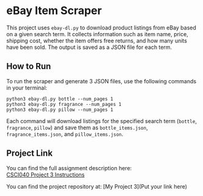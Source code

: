 # eBay Item Scraper

This project uses `ebay-dl.py` to download product listings from eBay based on a given search term. It collects information such as item name, price, shipping cost, whether the item offers free returns, and how many units have been sold. The output is saved as a JSON file for each term.

## How to Run

To run the scraper and generate 3 JSON files, use the following commands in your terminal:

```{python}
python3 ebay-dl.py bottle --num_pages 1
python3 ebay-dl.py fragrance --num_pages 1
python3 ebay-dl.py pillow --num_pages 1
```

Each command will download listings for the specified search term (`bottle`, `fragrance`, `pillow`) and save them as `bottle_items.json`, `fragrance_items.json`, and `pillow_items.json`.

## Project Link

You can find the full assignment description here:  
[CSCI040 Project 3 Instructions](https://github.com/mikeizbicki/cmc-csci040/tree/main/projects/03-ebay)

You can find the project repository at:
[My Project 3](Put your link here)